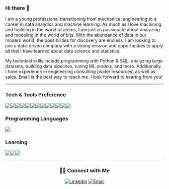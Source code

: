 ### Hi there 👋

I am a young professional transitioning from mechanical engineering to a career in data analytics and machine learning. As much as I love machining and building in the world of atoms, I am just as passionate about analyzing and modeling in the world of bits. With the abundance of data in our modern world, the possibilities for discovery are endless. I am looking to join a data-driven company with a strong mission and opportunities to apply all that I have learned about data science and statistics.

My technical skills include programming with Python & SQL, analyzing large datasets, building data pipelines, tuning ML models, and more. Additionally, I have experience in engineering consulting (water resources) as well as sales. Email is the best way to reach me. I look forward to hearing from you!

---

### Tech & Tools Preference
<img src="https://img.shields.io/badge/-Jupyter-FFA611?style=flat&logo=jupyter&logoColor=FFFFFF"><img src="https://img.shields.io/badge/-Google%20Colab-FFA611?style=flat&logo=Google%20Colab&logoColor=FFFFFF"><img src="https://img.shields.io/badge/-PostgreSQL-1572B6?style=flat&logo=postgresql&logoColor=white"><img src="https://img.shields.io/badge/-MongoDB-4DB33D?style=flat&logo=mongodb&logoColor=FFFFFF"><img src="https://img.shields.io/badge/-MySQL-F29111?style=flat&logo=mysql&logoColor=FFFFFF"><img src="http://img.shields.io/badge/-Git-F1502F?style=flat&logo=git&logoColor=FFFFFF"><img src="http://img.shields.io/badge/-Github-000000?style=flat&logo=github&logoColor=FFFFFF"><img src="http://img.shields.io/badge/-VS%20Code-007ACC?style=flat&logo=visual%20studio%20code&logoColor=white"><img src="https://img.shields.io/badge/-Flask-4285F4?style=flat&logo=flask&logoColor=white"><img src="http://img.shields.io/badge/-Heroku-430098?style=flat&logo=heroku&logoColor=white"><img src="https://img.shields.io/badge/-Scikit%20Learn-4285F4?style=flat&logo=scikitlearn&logoColor=white"><img src="https://img.shields.io/badge/-TensorFlow-F29111?style=flat&logo=tensorflow&logoColor=FFFFFF"><img src = "https://img.shields.io/badge/-Keras-E34F26?style=flat&logo=Keras&logoColor=white">


### Programming Languages
<img src="https://img.shields.io/badge/-Python-black?style=flat&logo=python&logoColor=white"> 

### Learning
<img src="https://img.shields.io/badge/-Tableau-1572B6?style=flat&logo=tableau&logoColor=white"><img src="https://img.shields.io/badge/-Amazon%20Web%20Services-F29111?style=flat&logo=amazon&logoColor=FFFFFF"><img src="https://img.shields.io/badge/-Docker-007ACC?style=flat&logo=docker&logoColor=white">

---

<h3 align="center"> 🤝🏻 Connect with Me </h3>

<p align="center">
<a href="https://www.linkedin.com/in/aballa/" target="_blank"><img alt="LinkedIn" src="https://img.shields.io/badge/LinkedIn-@aballa-blue?style=flat&logo=linkedin"></a>
<a href="mailto:abdel.balla@gmail.com"><img alt="Email" src="https://img.shields.io/badge/Email-abdel.balla@gmail.com-blue?style=flat&logo=gmail"></a>
</p>

<!--
**amballa/amballa** is a ✨ _special_ ✨ repository because its `README.md` (this file) appears on your GitHub profile.
-->
